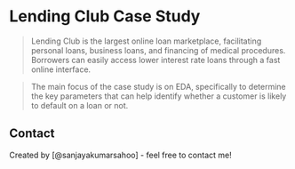 # Lending Club Case Study
> Lending Club is the largest online loan marketplace, facilitating personal loans, business loans, and financing of medical procedures. Borrowers can easily access lower interest rate loans through a fast online interface. 

> The main focus of the case study is on EDA, specifically to determine the key parameters that can help identify whether a customer is likely to default on a loan or not.



## Contact
Created by [@sanjayakumarsahoo] - feel free to contact me!